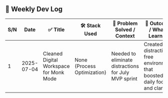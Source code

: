 ## 📘 Weekly Dev Log

| S/N | Date | ✅ Title | 🛠️ Stack Used | 🧩 Problem Solved / Context | 🌟 Outcome / What I Learned |
| --- | ---- | -------- | ------------- | --------------------------- | --------------------------- |
| 1 | 2025-07-04 | Cleaned Digital Workspace for Monk Mode | None (Process Optimization) | Needed to eliminate distractions for July MVP sprint | Created a distraction-free environment that boosted daily focus and clarity |
